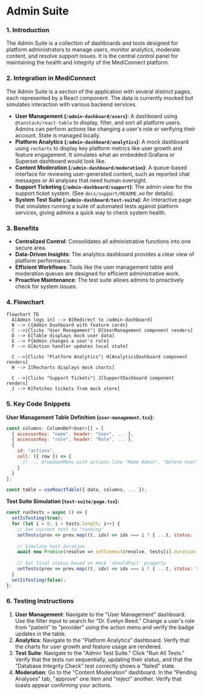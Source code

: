 # Admin Suite

### 1. Introduction
The Admin Suite is a collection of dashboards and tools designed for platform administrators to manage users, monitor analytics, moderate content, and resolve support issues. It is the central control panel for maintaining the health and integrity of the MediConnect platform.

### 2. Integration in MediConnect
The Admin Suite is a section of the application with several distinct pages, each represented by a React component. The data is currently mocked but simulates interaction with various backend services.

- **User Management (`/admin-dashboard/users`)**: A dashboard using `@tanstack/react-table` to display, filter, and sort all platform users. Admins can perform actions like changing a user's role or verifying their account. State is managed locally.
- **Platform Analytics (`/admin-dashboard/analytics`)**: A mock dashboard using `recharts` to display key platform metrics like user growth and feature engagement. It simulates what an embedded Grafana or Superset dashboard would look like.
- **Content Moderation (`/admin-dashboard/moderation`)**: A queue-based interface for reviewing user-generated content, such as reported chat messages or AI analyses that need human oversight.
- **Support Ticketing (`/admin-dashboard/support`)**: The admin view for the support ticket system. (See `docs/support/README.md` for details).
- **System Test Suite (`/admin-dashboard/test-suite`)**: An interactive page that simulates running a suite of automated tests against platform services, giving admins a quick way to check system health.

### 3. Benefits
- **Centralized Control**: Consolidates all administrative functions into one secure area.
- **Data-Driven Insights**: The analytics dashboard provides a clear view of platform performance.
- **Efficient Workflows**: Tools like the user management table and moderation queues are designed for efficient administrative work.
- **Proactive Maintenance**: The test suite allows admins to proactively check for system issues.

### 4. Flowchart
```mermaid
flowchart TD
  A[Admin logs in] --> B[Redirect to /admin-dashboard]
  B --> C{Admin Dashboard with feature cards}
  C -->|Clicks "User Management"| D[UserManagement component renders]
  D --> E[Table displays mock user data]
  E --> F{Admin changes a user's role}
  F --> G[Action handler updates local state]
  
  C -->|Clicks "Platform Analytics"| H[AnalyticsDashboard component renders]
  H --> I[Recharts displays mock charts]
  
  C -->|Clicks "Support Tickets"| J[SupportDashboard component renders]
  J --> K[Fetches tickets from mock store]
```

### 5. Key Code Snippets
**User Management Table Definition (`user-management.tsx`):**
```javascript
const columns: ColumnDef<User>[] = [
  { accessorKey: "name", header: "User", ... },
  { accessorKey: "role", header: "Role", ... },
  {
    id: "actions",
    cell: ({ row }) => {
      // ... DropdownMenu with actions like "Make Admin", "Delete User"
    }
  }
];

const table = useReactTable({ data, columns, ... });
```

**Test Suite Simulation (`test-suite/page.tsx`):**
```javascript
const runTests = async () => {
  setIsTesting(true);
  for (let i = 0; i < tests.length; i++) {
    // Set current test to "running"
    setTests(prev => prev.map((t, idx) => idx === i ? { ...t, status: 'running' } : t));
    
    // Simulate test duration
    await new Promise(resolve => setTimeout(resolve, tests[i].duration));
    
    // Set final status based on mock 'shouldFail' property
    setTests(prev => prev.map((t, idx) => idx === i ? { ...t, status: t.shouldFail ? 'failed' : 'passed' } : t));
  }
  setIsTesting(false);
};
```

### 6. Testing Instructions
1.  **User Management**: Navigate to the "User Management" dashboard. Use the filter input to search for "Dr. Evelyn Reed." Change a user's role from "patient" to "provider" using the action menu and verify the badge updates in the table.
2.  **Analytics**: Navigate to the "Platform Analytics" dashboard. Verify that the charts for user growth and feature usage are rendered.
3.  **Test Suite**: Navigate to the "Admin Test Suite." Click "Run All Tests." Verify that the tests run sequentially, updating their status, and that the "Database Integrity Check" test correctly shows a "failed" state.
4.  **Moderation**: Go to the "Content Moderation" dashboard. In the "Pending Analyses" tab, "approve" one item and "reject" another. Verify that toasts appear confirming your actions.
